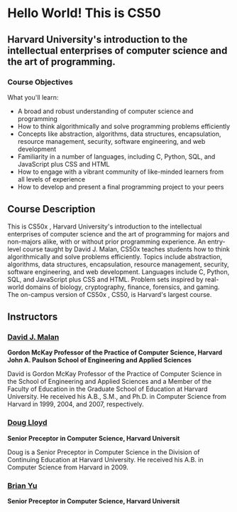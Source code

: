 # Hello World! This is CS50

## Harvard University's introduction to the intellectual enterprises of computer science and the art of programming.

### Course Objectives

What you'll learn:

-   A broad and robust understanding of computer science and programming
-   How to think algorithmically and solve programming problems efficiently
-   Concepts like abstraction, algorithms, data structures, encapsulation, resource management, security, software engineering, and web development
-   Familiarity in a number of languages, including C, Python, SQL, and JavaScript plus CSS and HTML
-   How to engage with a vibrant community of like-minded learners from all levels of experience
-   How to develop and present a final programming project to your peers

## Course Description

This is CS50x , Harvard University's introduction to the intellectual enterprises of computer science and the art of programming for majors and non-majors alike, with or without prior programming experience. An entry-level course taught by David J. Malan, CS50x teaches students how to think algorithmically and solve problems efficiently. Topics include abstraction, algorithms, data structures, encapsulation, resource management, security, software engineering, and web development. Languages include C, Python, SQL, and JavaScript plus CSS and HTML. Problem sets inspired by real-world domains of biology, cryptography, finance, forensics, and gaming. The on-campus version of CS50x , CS50, is Harvard's largest course.

## Instructors

### [David J. Malan](https://pll.harvard.edu/instructor/david-j-malan)

**Gordon McKay Professor of the Practice of Computer Science, Harvard John A. Paulson School of Engineering and Applied Sciences**

David is Gordon McKay Professor of the Practice of Computer Science in the School of Engineering and Applied Sciences and a Member of the Faculty of Education in the Graduate School of Education at Harvard University. He received his A.B., S.M., and Ph.D. in Computer Science from Harvard in 1999, 2004, and 2007, respectively.

### [Doug Lloyd](https://pll.harvard.edu/instructor/doug-lloyd)

**Senior Preceptor in Computer Science, Harvard Universit**

Doug is a Senior Preceptor in Computer Science in the Division of Continuing Education at Harvard University. He received his A.B. in Computer Science from Harvard in 2009.

### [Brian Yu](https://pll.harvard.edu/instructor/brian-yu)

**Senior Preceptor in Computer Science, Harvard Universit**

